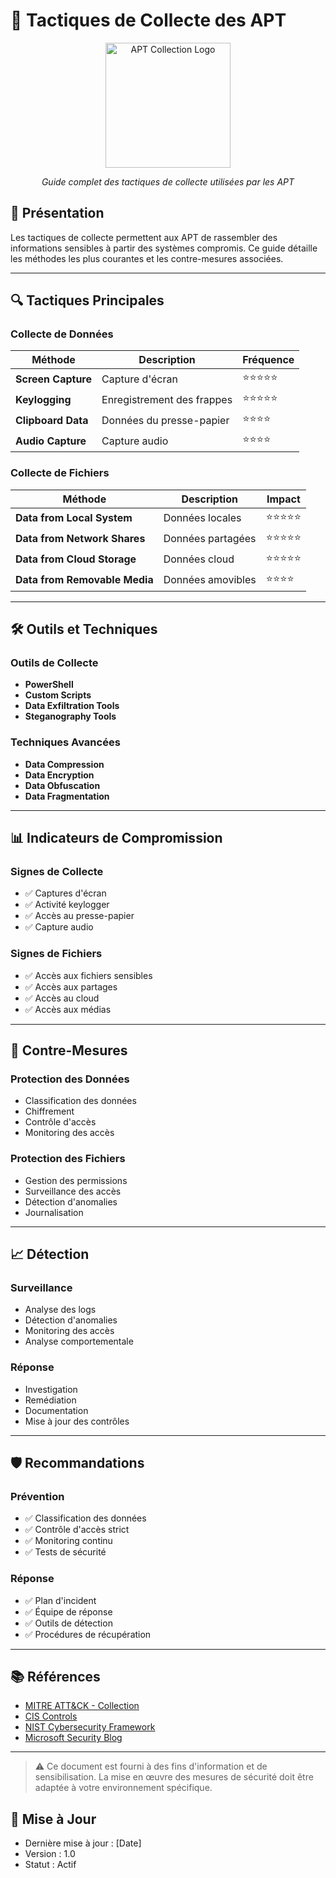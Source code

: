 # 🎯 Tactiques de Collecte des APT

<div align="center">
  <img src="../../assets/logos/apt-collection-logo.png" alt="APT Collection Logo" width="200"/>
  <br>
  <p><em>Guide complet des tactiques de collecte utilisées par les APT</em></p>
</div>

## 🧠 Présentation

Les tactiques de collecte permettent aux APT de rassembler des informations sensibles à partir des systèmes compromis. Ce guide détaille les méthodes les plus courantes et les contre-mesures associées.

---

## 🔍 Tactiques Principales

### Collecte de Données
| Méthode | Description | Fréquence |
|---------|-------------|-----------|
| **Screen Capture** | Capture d'écran | ⭐⭐⭐⭐⭐ |
| **Keylogging** | Enregistrement des frappes | ⭐⭐⭐⭐⭐ |
| **Clipboard Data** | Données du presse-papier | ⭐⭐⭐⭐ |
| **Audio Capture** | Capture audio | ⭐⭐⭐⭐ |

### Collecte de Fichiers
| Méthode | Description | Impact |
|---------|-------------|--------|
| **Data from Local System** | Données locales | ⭐⭐⭐⭐⭐ |
| **Data from Network Shares** | Données partagées | ⭐⭐⭐⭐⭐ |
| **Data from Cloud Storage** | Données cloud | ⭐⭐⭐⭐⭐ |
| **Data from Removable Media** | Données amovibles | ⭐⭐⭐⭐ |

---

## 🛠️ Outils et Techniques

### Outils de Collecte
- **PowerShell**
- **Custom Scripts**
- **Data Exfiltration Tools**
- **Steganography Tools**

### Techniques Avancées
- **Data Compression**
- **Data Encryption**
- **Data Obfuscation**
- **Data Fragmentation**

---

## 📊 Indicateurs de Compromission

### Signes de Collecte
- ✅ Captures d'écran
- ✅ Activité keylogger
- ✅ Accès au presse-papier
- ✅ Capture audio

### Signes de Fichiers
- ✅ Accès aux fichiers sensibles
- ✅ Accès aux partages
- ✅ Accès au cloud
- ✅ Accès aux médias

---

## 🎯 Contre-Mesures

### Protection des Données
- Classification des données
- Chiffrement
- Contrôle d'accès
- Monitoring des accès

### Protection des Fichiers
- Gestion des permissions
- Surveillance des accès
- Détection d'anomalies
- Journalisation

---

## 📈 Détection

### Surveillance
- Analyse des logs
- Détection d'anomalies
- Monitoring des accès
- Analyse comportementale

### Réponse
- Investigation
- Remédiation
- Documentation
- Mise à jour des contrôles

---

## 🛡️ Recommandations

### Prévention
- ✅ Classification des données
- ✅ Contrôle d'accès strict
- ✅ Monitoring continu
- ✅ Tests de sécurité

### Réponse
- ✅ Plan d'incident
- ✅ Équipe de réponse
- ✅ Outils de détection
- ✅ Procédures de récupération

---

## 📚 Références

- [MITRE ATT&CK - Collection](https://attack.mitre.org/tactics/TA0009/)
- [CIS Controls](https://www.cisecurity.org/controls/)
- [NIST Cybersecurity Framework](https://www.nist.gov/cyberframework)
- [Microsoft Security Blog](https://www.microsoft.com/security/blog/)

---

> ⚠️ Ce document est fourni à des fins d'information et de sensibilisation. La mise en œuvre des mesures de sécurité doit être adaptée à votre environnement spécifique.

## 📅 Mise à Jour
- Dernière mise à jour : [Date]
- Version : 1.0
- Statut : Actif 